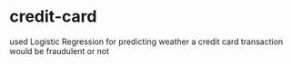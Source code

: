# credit-card
used Logistic Regression for predicting weather a credit card transaction would be fraudulent or not

